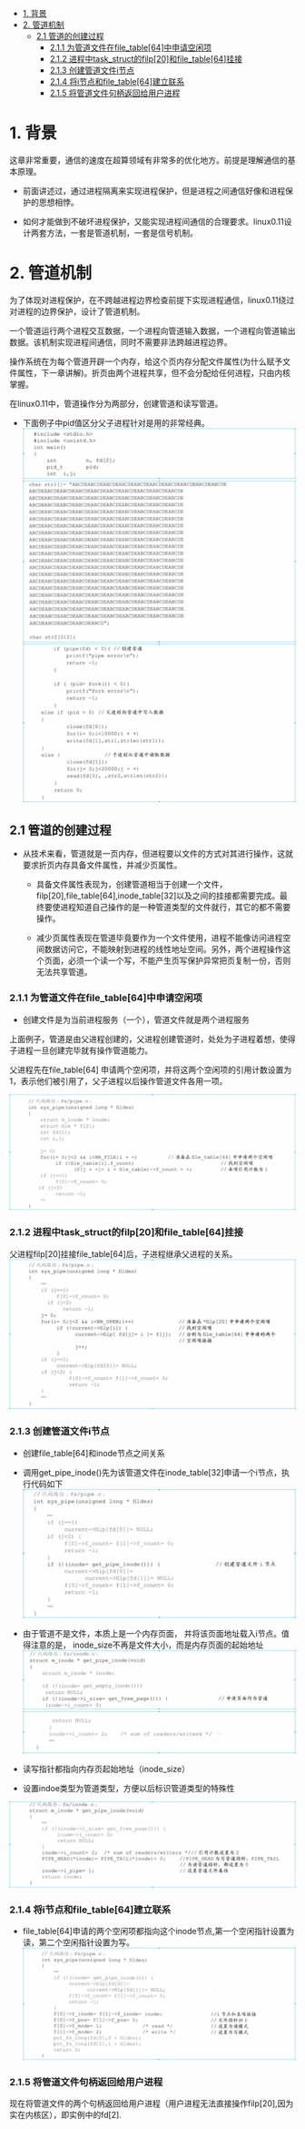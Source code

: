 <!-- TOC -->

- [1. 背景](#1-背景)
- [2. 管道机制](#2-管道机制)
    - [2.1 管道的创建过程](#21-管道的创建过程)
        - [2.1.1 为管道文件在file_table[64]中申请空闲项](#211-为管道文件在file_table64中申请空闲项)
        - [2.1.2 进程中task_struct的filp[20]和file_table[64]挂接](#212-进程中task_struct的filp20和file_table64挂接)
        - [2.1.3 创建管道文件i节点](#213-创建管道文件i节点)
        - [2.1.4 将i节点和file_table[64]建立联系](#214-将i节点和file_table64建立联系)
        - [2.1.5 将管道文件句柄返回给用户进程](#215-将管道文件句柄返回给用户进程)

<!-- /TOC -->
# 1. 背景
这章非常重要，通信的速度在超算领域有非常多的优化地方。前提是理解通信的基本原理。

* 前面讲述过，通过进程隔离来实现进程保护，但是进程之间通信好像和进程保护的思想相悖。

* 如何才能做到不破坏进程保护，又能实现进程间通信的合理要求。linux0.11设计两套方法，一套是管道机制，一套是信号机制。

# 2. 管道机制
为了体现对进程保护，在不跨越进程边界检查前提下实现进程通信，linux0.11绕过对进程的边界保护，设计了管道机制。

一个管道运行两个进程交互数据，一个进程向管道输入数据，一个进程向管道输出数据。该机制实现进程间通信，同时不需要非法跨越进程边界。

操作系统在为每个管道开辟一个内存，给这个页内存分配文件属性(为什么赋予文件属性，下一章讲解)。折页由两个进程共享，但不会分配给任何进程，只由内核掌握。

在linux0.11中，管道操作分为两部分，创建管道和读写管道。
* 下面例子中pid值区分父子进程针对是用的非常经典。
![2019-09-05-10-37-38.png](./images/2019-09-05-10-37-38.png)
![2019-09-05-10-38-08.png](./images/2019-09-05-10-38-08.png)
![2019-09-05-10-38-26.png](./images/2019-09-05-10-38-26.png)

## 2.1 管道的创建过程

* 从技术来看，管道就是一页内存，但进程要以文件的方式对其进行操作，这就要求折页内存具备文件属性，并减少页属性。
    * 具备文件属性表现为，创建管道相当于创建一个文件，filp[20],file_table[64],inode_table[32]以及之间的挂接都需要完成。最终要使进程知道自己操作的是一种管道类型的文件就行，其它的都不需要操作。

    * 减少页属性表现在管道毕竟要作为一个文件使用，进程不能像访问进程空间数据访问它，不能映射到进程的线性地址空间。另外，两个进程操作这个页面，必须一个读一个写，不能产生页写保护异常把页复制一份，否则无法共享管道。

### 2.1.1 为管道文件在file_table[64]中申请空闲项
* 创建文件是为当前进程服务（一个），管道文件就是两个进程服务

上面例子，管道是由父进程创建的，父进程创建管道时，处处为子进程着想，使得子进程一旦创建完毕就有操作管道能力。

父进程先在file_table[64] 申请两个空闲项，并将这两个空闲项的引用计数设置为1，表示他们被引用了，父子进程以后操作管道文件各用一项。

![2019-09-05-11-21-09.png](./images/2019-09-05-11-21-09.png)


### 2.1.2 进程中task_struct的filp[20]和file_table[64]挂接

父进程filp[20]挂接file_table[64]后，子进程继承父进程的关系。
![2019-09-05-11-25-55.png](./images/2019-09-05-11-25-55.png)

### 2.1.3 创建管道文件i节点
* 创建file_table[64]和inode节点之间关系
* 调用get_pipe_inode()先为该管道文件在inode_table[32]申请一个i节点，执行代码如下
![2019-09-05-11-31-20.png](./images/2019-09-05-11-31-20.png)
* 由于管道不是文件，本质上是一个内存页面，  并将该页面地址载入i节点。值得注意的是， inode_size不再是文件大小，而是内存页面的起始地址
![2019-09-05-11-34-08.png](./images/2019-09-05-11-34-08.png)
![2019-09-05-11-34-18.png](./images/2019-09-05-11-34-18.png)

* 读写指针都指向内存页起始地址（inode_size）
* 设置indoe类型为管道类型，方便以后标识管道类型的特殊性

![2019-09-05-11-40-35.png](./images/2019-09-05-11-40-35.png)

### 2.1.4 将i节点和file_table[64]建立联系
* file_table[64]申请的两个空闲项都指向这个inode节点,第一个空闲指针设置为读，第二个空闲指针设置为写。
![2019-09-05-11-46-30.png](./images/2019-09-05-11-46-30.png)

### 2.1.5 将管道文件句柄返回给用户进程
现在将管道文件的两个句柄返回给用户进程（用户进程无法直接操作filp[20],因为实在内核区），即实例中的fd[2].

